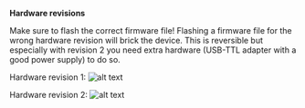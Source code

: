 **Hardware revisions**

Make sure to flash the correct firmware file! 
Flashing a firmware file for the wrong hardware revision will brick the device. This is reversible but especially with revision 2 you need extra hardware (USB-TTL adapter with a good power supply) to do so.

Hardware revision 1:
![alt text](https://github.com/arjenhiemstra/ithowifi/raw/master/images/pcb.png "Hardware revision 1")

Hardware revision 2:
![alt text](https://github.com/arjenhiemstra/ithowifi/raw/master/images/hw_rev_2.png "Hardware revision 2")
